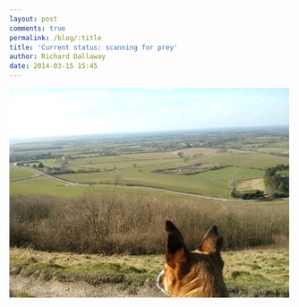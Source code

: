 ```yaml
---
layout: post
comments: true
permalink: /blog/:title
title: 'Current status: scanning for prey'
author: Richard Dallaway
date: 2014-03-15 15:45
---
```


<div><a href="/media/tp_2014-03-15_14_20_57.jpg"><img src="/media/tp_thumb_2014-03-15_14_20_57.jpg" width="500" height="375"/></a></div>

  
      
